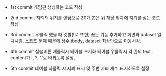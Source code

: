* 1st commit
  게임판 생성하는 코드 작성

* 2nd commit
  지뢰의 위치를 랜덤으로 20개 뽑은 뒤 해당 위치에 지뢰를 심는 코드 작성

* 3rd commit
  우클릭 했을 때 깃발(!로 표현) 꼽는 기능 추가하고 화면과 dataset 일치시킴,
  스코프 문제 때문에 상수 tbody, dataset 최상단으로 이동시킴.

* 4th commit
  실행버튼 재클릭시 테이블 초기화
  테이블 우클릭시 각 칸의 text content가 !, ?, ''로 바뀌도록 설정,

* 5th commit
  테이블 좌클릭 시 지뢰 표시 및 주변 지뢰 개수 표시하도록 설정